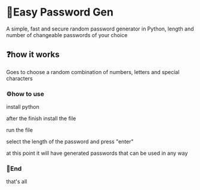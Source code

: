 <h1>🔑Easy Password Gen</h1>
A simple, fast and secure random password generator in Python, length and number of changeable passwords of your choice

<h2>❓how it works</h2>
<p>Goes to choose a random combination of numbers, letters and special characters</p>

<h3>⚙️how to use</h3>
<p>install python</p>
<p>after the finish install the file</p>
<p>run the file</p>
<p>select the length of the password and press "enter"</p>
<p>at this point it will have generated passwords that can be used in any way</p>

<h3>🔩End</h3>
<p>that's all</p>
